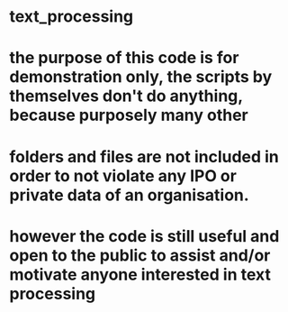 # text_processing
# the purpose of this code is for demonstration only, the scripts by themselves don't do anything, because purposely many other
# folders and files are not included in order to not violate any IPO or private data of an organisation.
# however the code is still useful and open to the public to assist and/or motivate anyone interested in text processing  

